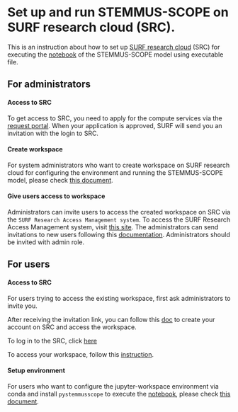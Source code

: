 # Set up and run STEMMUS-SCOPE on SURF research cloud (SRC).

This is an instruction about how to set up [SURF research cloud](https://www.surf.nl/en/surf-research-cloud-collaboration-portal-for-research) (SRC) for executing the [notebook](https://github.com/EcoExtreML/STEMMUS_SCOPE_Processing/blob/main/docs/notebooks/run_model_in_notebook.ipynb) of the STEMMUS-SCOPE model using executable file.

## For administrators

#### Access to SRC
To get access to SRC, you need to apply for the compute services via the [request portal](https://www.surf.nl/en/research-it/apply-for-access-to-compute-services). When your application is approved, SURF will send you an invitation with the login to SRC.

#### Create workspace
For system administrators who want to create workspace on SURF research cloud for configuring the environment and running the STEMMUS-SCOPE model, please check [this document](./create_workspace.md).

#### Give users access to workspace
Administrators can invite users to access the created workspace on SRC via the `SURF Research Access Management system`. To access the SURF Research Access Management system, visit [this site](https://sram.surf.nl/). The administrators can send invitations to new users following this [documentation](https://servicedesk.surf.nl/wiki/display/WIKI/Invite+colleagues+to+a+CO). Administrators should be invited with admin role.

## For users

#### Access to SRC
For users trying to access the existing workspace, first ask administrators to invite you. 

After receiving the invitation link, you can follow this [doc](./as_new_user.md) to create your account on SRC and access the workspace.

To log in to the SRC, click [here](https://portal.live.surfresearchcloud.nl/)

To access your workspace, follow this [instruction](https://servicedesk.surf.nl/wiki/display/WIKI/Log+in+to+your+workspace).

#### Setup environment
For users who want to configure the jupyter-workspace environment via conda and install `pystemmusscope` to execute the [notebook](https://github.com/EcoExtreML/STEMMUS_SCOPE_Processing/blob/main/docs/notebooks/run_model_in_notebook.ipynb), please check [this document](./setup_environment.md).
